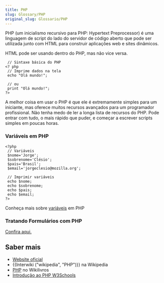 ```yaml
---
title: PHP
slug: Glossary/PHP
original_slug: Glossario/PHP
---
```


PHP (um inicialismo recursivo para PHP: Hypertext Preprocessor) é uma linguagem de script do lado do servidor de código aberto que pode ser utilizada junto com HTML para construir aplicações web e sites dinâmicos.

HTML pode ser usando dentro do PHP, mas não vice versa.

```
 // Sintaxe básica do PHP
<? php
 // Imprime dados na tela
 echo "Olá mundo!";

 // ou
 print "Olá mundo!";
?>
```

A melhor coisa em usar o PHP é que ele é extremamente simples para um iniciante, mas oferece muitos recursos avançados para um programador profissional. Não tenha medo de ler a longa lista de recursos do PHP. Pode entrar com tudo, o mais rápido que puder, e começar a escrever scripts simples em poucas horas.

### Variáveis em PHP

```
<?php
 // Variáveis
 $nome='Jorge';
 $sobrenome='Clésio';
 $pais='Brasil';
 $email='jorgeclesio@mozilla.org';

 // Imprimir variáveis
 echo $nome;
 echo $sobrenome;
 echo $pais;
 echo $email;
?>
```

Conheça mais sobre [variáveis](/pt-BR/docs/Glossario/PHP) em PHP

### Tratando Formulários com PHP

[Confira aqui.](/pt-BR/docs/Glossario/Tratando_Formul%C3%A1rios_com_PHP)

## Saber mais

- [Website oficial](http://php.net/)
- {{Interwiki ("wikipedia", "PHP")}} na Wikipedia
- [PHP](https://en.wikibooks.org/wiki/PHP_Programming) no Wikilivros
- [Introdução ao PHP W3Schools](https://www.w3schools.com/PhP/php_intro.asp)
